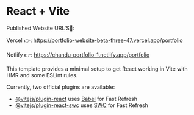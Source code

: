 # React + Vite

Published Website URL'S🔗:

Vercel 👉: https://portfolio-website-beta-three-47.vercel.app/portfolio

Netlify 👉: https://chandu-portfolio-1.netlify.app/portfolio

This template provides a minimal setup to get React working in Vite with HMR and some ESLint rules.

Currently, two official plugins are available:

- [@vitejs/plugin-react](https://github.com/vitejs/vite-plugin-react/blob/main/packages/plugin-react/README.md) uses [Babel](https://babeljs.io/) for Fast Refresh
- [@vitejs/plugin-react-swc](https://github.com/vitejs/vite-plugin-react-swc) uses [SWC](https://swc.rs/) for Fast Refresh
